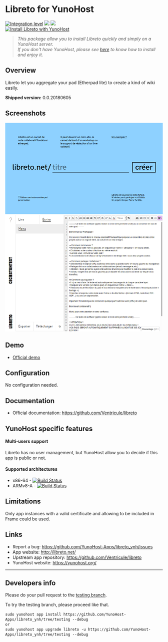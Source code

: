 # Libreto for YunoHost

[![Integration level](https://dash.yunohost.org/integration/libreto.svg)](https://dash.yunohost.org/appci/app/libreto) ![](https://ci-apps.yunohost.org/ci/badges/libreto.status.svg) ![](https://ci-apps.yunohost.org/ci/badges/libreto.maintain.svg)  
[![Install Libreto with YunoHost](https://install-app.yunohost.org/install-with-yunohost.svg)](https://install-app.yunohost.org/?app=libreto)

> *This package allow you to install Libreto quickly and simply on a YunoHost server.  
If you don't have YunoHost, please see [here](https://yunohost.org/#/install) to know how to install and enjoy it.*

## Overview
Libreto let you aggregate your pad (Etherpad lite) to create a kind of wiki easily.

**Shipped version:** 0.0.20180605

## Screenshots

![Home page of Libreto](img/home.png)
![Usage of Libreto](img/menu.png)

## Demo

* [Official demo](https://libreto.net)

## Configuration

No configuration needed.

## Documentation

 * Official documentation: https://github.com/Ventricule/libreto

## YunoHost specific features

#### Multi-users support

Libreto has no user management, but YunoHost allow you to decide if this app is public or not.

#### Supported architectures

* x86-64 - [![Build Status](https://ci-apps.yunohost.org/ci/logs/libreto%20%28Apps%29.svg)](https://ci-apps.yunohost.org/ci/apps/libreto/)
* ARMv8-A - [![Build Status](https://ci-apps-arm.yunohost.org/ci/logs/libreto%20%28Apps%29.svg)](https://ci-apps-arm.yunohost.org/ci/apps/libreto/)

## Limitations

Only app instances with a valid certificate and allowing to be included in Frame could be used.

## Links

 * Report a bug: https://github.com/YunoHost-Apps/libreto_ynh/issues
 * App website: http://libreto.net/
 * Upstream app repository: https://github.com/Ventricule/libreto
 * YunoHost website: https://yunohost.org/

---

## Developers info

Please do your pull request to the [testing branch](https://github.com/YunoHost-Apps/libreto_ynh/tree/testing).

To try the testing branch, please proceed like that.
```
sudo yunohost app install https://github.com/YunoHost-Apps/libreto_ynh/tree/testing --debug
or
sudo yunohost app upgrade libreto -u https://github.com/YunoHost-Apps/libreto_ynh/tree/testing --debug
```
